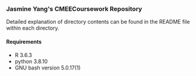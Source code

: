 ### Jasmine Yang's CMEECoursework Repository  
Detailed explanation of directory contents can be found in the README file within each directory.  

#### Requirements 
- R 3.6.3
- python 3.8.10
- GNU bash version 5.0.17(1)
